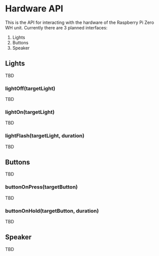 # Hardware API
This is the API for interacting with the hardware of the Raspberry Pi Zero WH unit. Currently there are 3 planned interfaces:
1. Lights
1. Buttons
1. Speaker
## Lights
TBD
### lightOff(targetLight) 
TBD
### lightOn(targetLight)
TBD
### lightFlash(targetLight, duration)
TBD
## Buttons
TBD
### buttonOnPress(targetButton)
TBD
### buttonOnHold(targetButton, duration)
TBD
## Speaker
TBD